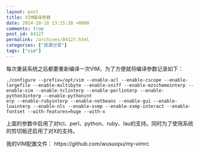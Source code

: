 ```yaml
---
layout: post
title: VIM编译参数
date: 2014-10-18 13:15:28 +0000
comments: true
post_id: 84127
permalink: /archives/84127.html
categories: ["资源分享"]
tags: ["vim"]
---
```


<p>每次重装系统之后都要重新编译一次VIM，为了方便就将编译参数记录如下：</p>
<pre><code>./configure --prefix=/opt/vim --enable-acl --enable-cscope --enable-largefile --enable-multibyte --enable-sniff --enable-mzschemeinterp --enable-xim --enable-tclinterp --enable-perlinterp --enable-python3interp --enable-pythonint
erp --enable-rubyinterp --enable-netbeans --enable-gui --enable-luainterp --enable-nls --enable-xsmp --enable-xsmp-interact --enable-fontset --with-features=huge --with-x
</code></pre>

<p>上面的参数中启用了对tcl、perl、python、ruby、lau的支持。同时为了使用系统的剪切板还启用了对X的支持。</p>
<p>我的VIM配置文件： https://github.com/wusuopu/my-vimrc</p>
